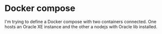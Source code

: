 # Docker compose

I'm trying to define a Docker compose with two containers connected. One hosts
an Oracle XE instance and the other a nodejs with Oracle lib installed.
